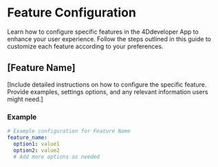 # Feature Configuration

Learn how to configure specific features in the 4Ddeveloper App to enhance your user experience. Follow the steps outlined in this guide to customize each feature according to your preferences.

## [Feature Name]

[Include detailed instructions on how to configure the specific feature. Provide examples, settings options, and any relevant information users might need.]

### Example

```yaml
# Example configuration for Feature Name
feature_name:
  option1: value1
  option2: value2
  # Add more options as needed
```
